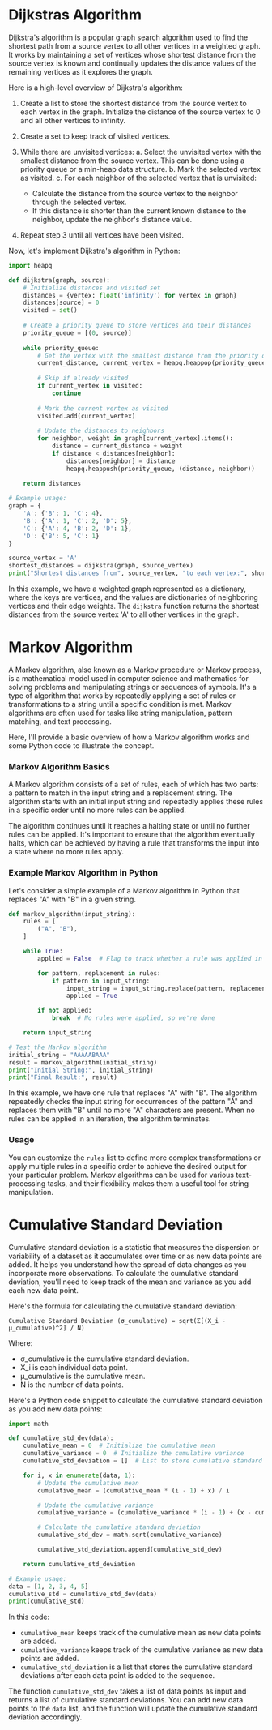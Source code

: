 # **Dijkstras Algorithm**

Dijkstra's algorithm is a popular graph search algorithm used to find the shortest path from a source vertex to all other vertices in a weighted graph. It works by maintaining a set of vertices whose shortest distance from the source vertex is known and continually updates the distance values of the remaining vertices as it explores the graph.

Here is a high-level overview of Dijkstra's algorithm:

1. Create a list to store the shortest distance from the source vertex to each vertex in the graph. Initialize the distance of the source vertex to 0 and all other vertices to infinity.

2. Create a set to keep track of visited vertices.

3. While there are unvisited vertices:
   a. Select the unvisited vertex with the smallest distance from the source vertex. This can be done using a priority queue or a min-heap data structure.
   b. Mark the selected vertex as visited.
   c. For each neighbor of the selected vertex that is unvisited:
      - Calculate the distance from the source vertex to the neighbor through the selected vertex.
      - If this distance is shorter than the current known distance to the neighbor, update the neighbor's distance value.
   
4. Repeat step 3 until all vertices have been visited.

Now, let's implement Dijkstra's algorithm in Python:

```python
import heapq

def dijkstra(graph, source):
    # Initialize distances and visited set
    distances = {vertex: float('infinity') for vertex in graph}
    distances[source] = 0
    visited = set()
    
    # Create a priority queue to store vertices and their distances
    priority_queue = [(0, source)]
    
    while priority_queue:
        # Get the vertex with the smallest distance from the priority queue
        current_distance, current_vertex = heapq.heappop(priority_queue)
        
        # Skip if already visited
        if current_vertex in visited:
            continue
        
        # Mark the current vertex as visited
        visited.add(current_vertex)
        
        # Update the distances to neighbors
        for neighbor, weight in graph[current_vertex].items():
            distance = current_distance + weight
            if distance < distances[neighbor]:
                distances[neighbor] = distance
                heapq.heappush(priority_queue, (distance, neighbor))
    
    return distances

# Example usage:
graph = {
    'A': {'B': 1, 'C': 4},
    'B': {'A': 1, 'C': 2, 'D': 5},
    'C': {'A': 4, 'B': 2, 'D': 1},
    'D': {'B': 5, 'C': 1}
}

source_vertex = 'A'
shortest_distances = dijkstra(graph, source_vertex)
print("Shortest distances from", source_vertex, "to each vertex:", shortest_distances)
```

In this example, we have a weighted graph represented as a dictionary, where the keys are vertices, and the values are dictionaries of neighboring vertices and their edge weights. The `dijkstra` function returns the shortest distances from the source vertex 'A' to all other vertices in the graph.


# **Markov Algorithm**
A Markov algorithm, also known as a Markov procedure or Markov process, is a mathematical model used in computer science and mathematics for solving problems and manipulating strings or sequences of symbols. It's a type of algorithm that works by repeatedly applying a set of rules or transformations to a string until a specific condition is met. Markov algorithms are often used for tasks like string manipulation, pattern matching, and text processing.

Here, I'll provide a basic overview of how a Markov algorithm works and some Python code to illustrate the concept.

### Markov Algorithm Basics

A Markov algorithm consists of a set of rules, each of which has two parts: a pattern to match in the input string and a replacement string. The algorithm starts with an initial input string and repeatedly applies these rules in a specific order until no more rules can be applied.

The algorithm continues until it reaches a halting state or until no further rules can be applied. It's important to ensure that the algorithm eventually halts, which can be achieved by having a rule that transforms the input into a state where no more rules apply.

### Example Markov Algorithm in Python

Let's consider a simple example of a Markov algorithm in Python that replaces "A" with "B" in a given string.

```python
def markov_algorithm(input_string):
    rules = [
        ("A", "B"),
    ]

    while True:
        applied = False  # Flag to track whether a rule was applied in this iteration

        for pattern, replacement in rules:
            if pattern in input_string:
                input_string = input_string.replace(pattern, replacement)
                applied = True

        if not applied:
            break  # No rules were applied, so we're done

    return input_string

# Test the Markov algorithm
initial_string = "AAAAABAAA"
result = markov_algorithm(initial_string)
print("Initial String:", initial_string)
print("Final Result:", result)
```

In this example, we have one rule that replaces "A" with "B". The algorithm repeatedly checks the input string for occurrences of the pattern "A" and replaces them with "B" until no more "A" characters are present. When no rules can be applied in an iteration, the algorithm terminates.

### Usage

You can customize the `rules` list to define more complex transformations or apply multiple rules in a specific order to achieve the desired output for your particular problem. Markov algorithms can be used for various text-processing tasks, and their flexibility makes them a useful tool for string manipulation.

# Cumulative Standard Deviation
Cumulative standard deviation is a statistic that measures the dispersion or variability of a dataset as it accumulates over time or as new data points are added. It helps you understand how the spread of data changes as you incorporate more observations. To calculate the cumulative standard deviation, you'll need to keep track of the mean and variance as you add each new data point.

Here's the formula for calculating the cumulative standard deviation:

```
Cumulative Standard Deviation (σ_cumulative) = sqrt(Σ[(X_i - μ_cumulative)^2] / N)
```

Where:
- σ_cumulative is the cumulative standard deviation.
- X_i is each individual data point.
- μ_cumulative is the cumulative mean.
- N is the number of data points.

Here's a Python code snippet to calculate the cumulative standard deviation as you add new data points:

```python
import math

def cumulative_std_dev(data):
    cumulative_mean = 0  # Initialize the cumulative mean
    cumulative_variance = 0  # Initialize the cumulative variance
    cumulative_std_deviation = []  # List to store cumulative standard deviations

    for i, x in enumerate(data, 1):
        # Update the cumulative mean
        cumulative_mean = (cumulative_mean * (i - 1) + x) / i

        # Update the cumulative variance
        cumulative_variance = (cumulative_variance * (i - 1) + (x - cumulative_mean) ** 2) / i

        # Calculate the cumulative standard deviation
        cumulative_std_dev = math.sqrt(cumulative_variance)

        cumulative_std_deviation.append(cumulative_std_dev)

    return cumulative_std_deviation

# Example usage:
data = [1, 2, 3, 4, 5]
cumulative_std = cumulative_std_dev(data)
print(cumulative_std)
```

In this code:

- `cumulative_mean` keeps track of the cumulative mean as new data points are added.
- `cumulative_variance` keeps track of the cumulative variance as new data points are added.
- `cumulative_std_deviation` is a list that stores the cumulative standard deviations after each data point is added to the sequence.

The function `cumulative_std_dev` takes a list of data points as input and returns a list of cumulative standard deviations. You can add new data points to the `data` list, and the function will update the cumulative standard deviation accordingly.
